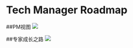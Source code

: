 # Tech Manager Roadmap

##PM视图
![](https://github.com/zijingshanke/TechRoad/blob/master/Redmine/IMG_1817.jpg)

##专家成长之路
![](https://github.com/zijingshanke/TechRoad/blob/master/Expert%20RoadMap/ExpertCN/%E6%A6%82%E5%BF%B5%EF%BC%8D%E4%B8%93%E5%AE%B6.png)
